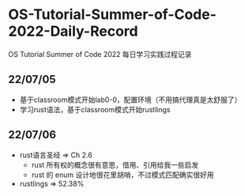 # OS-Tutorial-Summer-of-Code-2022-Daily-Record
OS Tutorial Summer of Code 2022 每日学习实践过程记录

## 22/07/05
- 基于classroom模式开始lab0-0，配置环境（不用搞代理真是太舒服了）
- 学习rust语法，基于classroom模式开始rustlings

## 22/07/06
- rust语言圣经 => Ch 2.6
  - rust 所有权的概念很有意思，借用、引用给我一些启发
  - rust 的 enum 设计地很花里胡哨，不过模式匹配确实很好用
- rustlings => 52.38%
